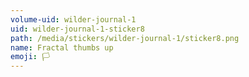 ```yaml
---
volume-uid: wilder-journal-1
uid: wilder-journal-1-sticker8
path: /media/stickers/wilder-journal-1/sticker8.png
name: Fractal thumbs up
emoji: 🏳️
---
```

